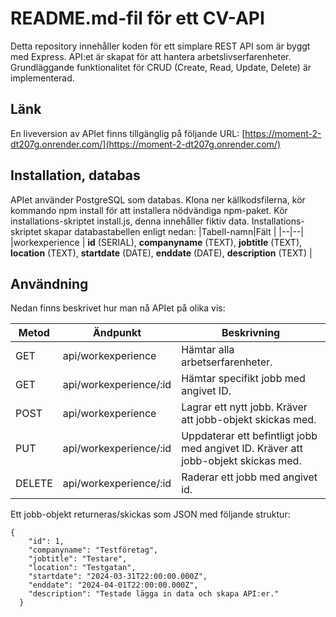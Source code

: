 # README.md-fil för ett CV-API
Detta repository innehåller koden för ett simplare REST API som är byggt med Express. API:et är skapat för att hantera arbetslivserfarenheter.  
Grundläggande funktionalitet för CRUD (Create, Read, Update, Delete) är implementerad.

## Länk
En liveversion av APIet finns tillgänglig på följande URL: [https://moment-2-dt207g.onrender.com/](https://moment-2-dt207g.onrender.com/) 

## Installation, databas
APIet använder PostgreSQL som databas.
Klona ner källkodsfilerna, kör kommando npm install för att installera nödvändiga npm-paket. Kör installations-skriptet install.js, denna innehåller fiktiv data. 
Installations-skriptet skapar databastabellen enligt nedan:
|Tabell-namn|Fält  |
|--|--|
|workexperience  | **id** (SERIAL), **companyname** (TEXT), **jobtitle** (TEXT), **location** (TEXT), **startdate** (DATE), **enddate** (DATE), **description** (TEXT)  |


## Användning
Nedan finns beskrivet hur man nå APIet på olika vis:

|Metod  |Ändpunkt               |Beskrivning                                                                        |
|-------|-----------------------|-----------------------------------------------------------------------------------|
|GET    |api/workexperience     |Hämtar alla arbetserfarenheter.                                                    |
|GET    |api/workexperience/:id |Hämtar specifikt jobb med angivet ID.                                              |
|POST   |api/workexperience     |Lagrar ett nytt jobb. Kräver att jobb-objekt skickas med.                          |
|PUT    |api/workexperience/:id |Uppdaterar ett befintligt jobb med angivet ID. Kräver att jobb-objekt skickas med. |
|DELETE |api/workexperience/:id |Raderar ett jobb med angivet id.                                                   |

Ett jobb-objekt returneras/skickas som JSON med följande struktur:
```
{
    "id": 1,
    "companyname": "Testföretag",
    "jobtitle": "Testare",
    "location": "Testgatan",
    "startdate": "2024-03-31T22:00:00.000Z",
    "enddate": "2024-04-01T22:00:00.000Z",
    "description": "Testade lägga in data och skapa API:er."
  }
```

